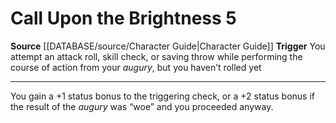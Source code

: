 ﻿---
actions: '[reaction]'
cost: null
element: null
frequency: null
id: '320'
name: Call Upon the Brightness
rarity: Common
requirement: null
rus_type_level: null
school: null
source: '[[DATABASE/source/Character Guide|Character Guide]]'
trait: null
trigger: "You attempt an attack roll, skill check, or saving throw while performing\
  \ the course of action fromyouraugury, but you haven\u2019t rolled yet"
type: Action

---
# Call Upon the Brightness <span class="action-icon">5</span>

**Source** [[DATABASE/source/Character Guide|Character Guide]] 
**Trigger** You attempt an attack roll, skill check, or saving throw while performing the course of action from your _augury_, but you haven’t rolled yet

---
You gain a +1 status bonus to the triggering check, or a +2 status bonus if the result of the _augury_ was “woe” and you proceeded anyway.